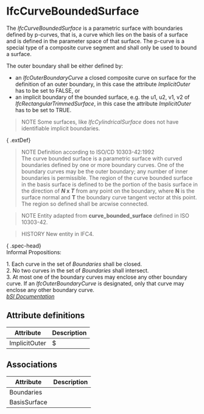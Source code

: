 IfcCurveBoundedSurface
======================
The _IfcCurveBoundedSurface_ is a parametric surface with boundaries defined
by p-curves, that is, a curve which lies on the basis of a surface and is
defined in the parameter space of that surface. The p-curve is a special type
of a composite curve segment and shall only be used to bound a surface.  
  
The outer boundary shall be either defined by:  
  
* an _IfcOuterBoundaryCurve_ a closed composite curve on surface for the definition of an outer boundary, in this case the attribute _ImplicitOuter_ has to be set to FALSE, or  
* an implicit boundary of the bounded surface, e.g. the u1, u2, v1, v2 of _IfcRectangularTrimmedSurface_, in this case the attribute _ImplicitOuter_ has to be set to TRUE.  
  
> NOTE  Some surfaces, like _IfcCylindricalSurface_ does not have identifiable
> implicit boundaries.  
  
{ .extDef}  
> NOTE  Definition according to ISO/CD 10303-42:1992  
> The curve bounded surface is a parametric surface with curved boundaries
> defined by one or more boundary curves. One of the boundary curves may be
> the outer boundary; any number of inner boundaries is permissible. The
> region of the curve bounded surface in the basis surface is defined to be
> the portion of the basis surface in the direction of **_N_ x _T_** from any
> point on the boundary, where **N** is the surface normal and **T** the
> boundary curve tangent vector at this point. The region so defined shall be
> arcwise connected.  
  
> NOTE  Entity adapted from **curve_bounded_surface** defined in ISO 10303-42.  
  
> HISTORY  New entity in IFC4.  
  
{ .spec-head}  
Informal Propositions:  
  
1\. Each curve in the set of _Boundaries_ shall be closed.  
2\. No two curves in the set of _Boundaries_ shall intersect.  
3\. At most one of the boundary curves may enclose any other boundary curve.
If an _IfcOuterBoundaryCurve_ is designated, only that curve may enclose any
other boundary curve.  
[ _bSI
Documentation_](https://standards.buildingsmart.org/IFC/DEV/IFC4_2/FINAL/HTML/schema/ifcgeometryresource/lexical/ifccurveboundedsurface.htm)


Attribute definitions
---------------------
| Attribute     | Description   |
|---------------|---------------|
| ImplicitOuter | $             |

Associations
------------
| Attribute    | Description   |
|--------------|---------------|
| Boundaries   |               |
| BasisSurface |               |

